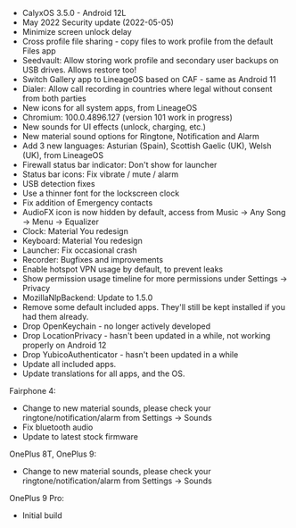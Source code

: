 * CalyxOS 3.5.0 - Android 12L
* May 2022 Security update (2022-05-05)
* Minimize screen unlock delay
* Cross profile file sharing - copy files to work profile from the default Files app
* Seedvault: Allow storing work profile and secondary user backups on USB drives. Allows restore too!
* Switch Gallery app to LineageOS based on CAF - same as Android 11
* Dialer: Allow call recording in countries where legal without consent from both parties
* New icons for all system apps, from LineageOS
* Chromium: 100.0.4896.127 (version 101 work in progress)
* New sounds for UI effects (unlock, charging, etc.)
* New material sound options for Ringtone, Notification and Alarm
* Add 3 new languages: Asturian (Spain), Scottish Gaelic (UK), Welsh (UK), from LineageOS
* Firewall status bar indicator: Don't show for launcher
* Status bar icons: Fix vibrate / mute / alarm
* USB detection fixes
* Use a thinner font for the lockscreen clock
* Fix addition of Emergency contacts
* AudioFX icon is now hidden by default, access from Music -> Any Song -> Menu -> Equalizer
* Clock: Material You redesign
* Keyboard: Material You redesign
* Launcher: Fix occasional crash
* Recorder: Bugfixes and improvements
* Enable hotspot VPN usage by default, to prevent leaks
* Show permission usage timeline for more permissions under Settings -> Privacy
* MozillaNlpBackend: Update to 1.5.0
* Remove some default included apps. They'll still be kept installed if you had them already.
* Drop OpenKeychain - no longer actively developed
* Drop LocationPrivacy - hasn't been updated in a while, not working properly on Android 12
* Drop YubicoAuthenticator - hasn't been updated in a while
* Update all included apps.
* Update translations for all apps, and the OS.

Fairphone 4:
* Change to new material sounds, please check your ringtone/notification/alarm from Settings -> Sounds
* Fix bluetooth audio
* Update to latest stock firmware

OnePlus 8T, OnePlus 9:
* Change to new material sounds, please check your ringtone/notification/alarm from Settings -> Sounds

OnePlus 9 Pro:
* Initial build
